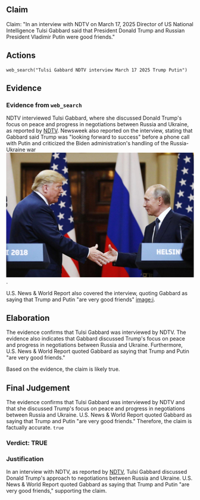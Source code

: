 ## Claim
Claim: "In an interview with NDTV on March 17, 2025 Director of US National Intelligence Tulsi Gabbard said that President Donald Trump and Russian President Vladimir Putin were good friends."

## Actions
```
web_search("Tulsi Gabbard NDTV interview March 17 2025 Trump Putin")
```

## Evidence
### Evidence from `web_search`
NDTV interviewed Tulsi Gabbard, where she discussed Donald Trump's focus on peace and progress in negotiations between Russia and Ukraine, as reported by [NDTV](https://www.ndtv.com/world-news/trump-focused-on-peace-tulsi-gabbard-on-russia-ukraine-war-7941806). Newsweek also reported on the interview, stating that Gabbard said Trump was "looking forward to success" before a phone call with Putin and criticized the Biden administration's handling of the Russia-Ukraine war ![image 1416](media/2025-08-06_19-27-1754508465-724598.jpg).

U.S. News & World Report also covered the interview, quoting Gabbard as saying that Trump and Putin "are very good friends" <image:i>.


## Elaboration
The evidence confirms that Tulsi Gabbard was interviewed by NDTV. The evidence also indicates that Gabbard discussed Trump's focus on peace and progress in negotiations between Russia and Ukraine. Furthermore, U.S. News & World Report quoted Gabbard as saying that Trump and Putin "are very good friends."

Based on the evidence, the claim is likely true.


## Final Judgement
The evidence confirms that Tulsi Gabbard was interviewed by NDTV and that she discussed Trump's focus on peace and progress in negotiations between Russia and Ukraine. U.S. News & World Report quoted Gabbard as saying that Trump and Putin "are very good friends." Therefore, the claim is factually accurate. `true`


### Verdict: TRUE

### Justification
In an interview with NDTV, as reported by [NDTV](https://www.ndtv.com/world-news/trump-focused-on-peace-tulsi-gabbard-on-russia-ukraine-war-7941806), Tulsi Gabbard discussed Donald Trump's approach to negotiations between Russia and Ukraine. U.S. News & World Report quoted Gabbard as saying that Trump and Putin "are very good friends," supporting the claim.
